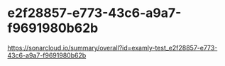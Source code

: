 # e2f28857-e773-43c6-a9a7-f9691980b62b
https://sonarcloud.io/summary/overall?id=examly-test_e2f28857-e773-43c6-a9a7-f9691980b62b
